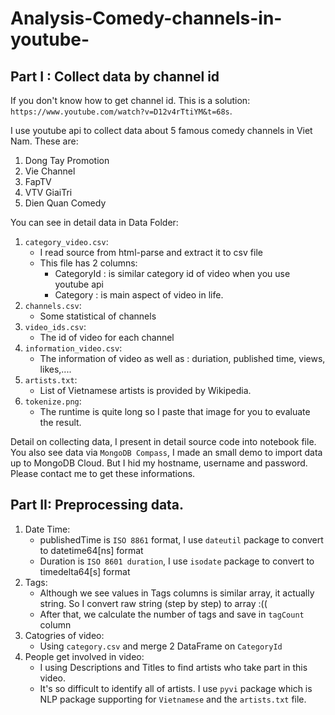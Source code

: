 # Analysis-Comedy-channels-in-youtube-

## Part I : Collect data by channel id
If you don't know how to get channel id. This is a solution: `https://www.youtube.com/watch?v=D12v4rTtiYM&t=68s`.

I use youtube api to collect data about 5 famous comedy channels in Viet Nam. These are: 
  1. Dong Tay Promotion
  2. Vie Channel
  3. FapTV
  4. VTV GiaiTri
  5. Dien Quan Comedy

You can see in detail data in Data Folder: 
  1. `category_video.csv`: 
      - I read source from html-parse and extract it to csv file
      - This file has 2 columns: 
          - CategoryId : is similar category id of video when you use youtube api
          - Category : is main aspect of video in life.
  2. `channels.csv`:
      - Some statistical of channels
  3. `video_ids.csv`: 
      - The id of video for each channel
  4. `information_video.csv`:
      - The information of video as well as : duriation, published time, views, likes,....
  5. `artists.txt`:
      - List of Vietnamese artists is provided by Wikipedia.
  6. `tokenize.png`:
      - The runtime is quite long so I paste that image for you to evaluate the result.

Detail on collecting data, I present in detail source code into notebook file. You also see data via `MongoDB Compass`, I made an small demo to import data up to MongoDB Cloud. But I hid my hostname, username and password. Please contact me to get these informations.
  
## Part II: Preprocessing data.

1. Date Time:
    - publishedTime is `ISO 8861` format, I use `dateutil` package to convert to datetime64[ns] format
    - Duration is `ISO 8601 duration`, I use `isodate` package to convert to timedelta64[s] format
2. Tags:
    - Although we see values in Tags columns is similar array, it actually string. So I convert raw string (step by step) to array :((
    - After that, we calculate the number of tags and save in `tagCount` column
3. Catogries of video:
    - Using `category.csv` and merge 2 DataFrame on `CategoryId` 
4. People get involved in video:
    - I using Descriptions and Titles to find artists who take part in this video.
    - It's so difficult to identify all of artists. I use `pyvi` package which is NLP package supporting for `Vietnamese` and the `artists.txt` file.
  

